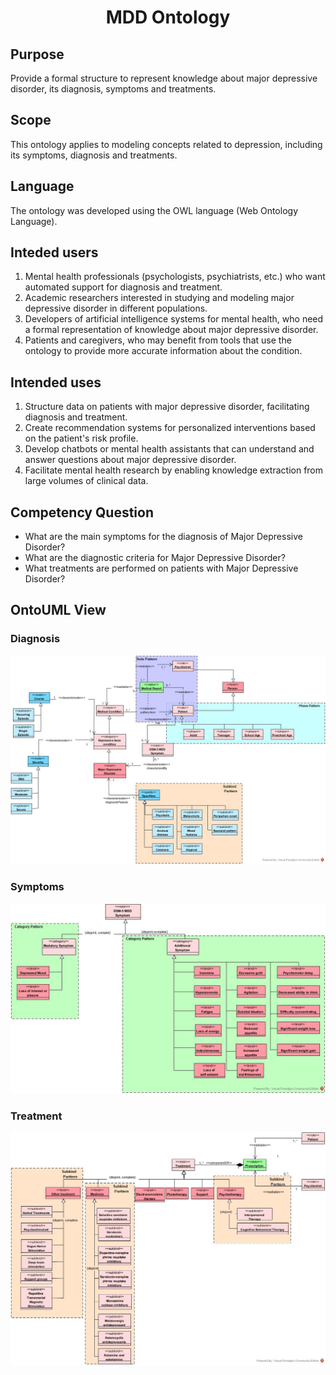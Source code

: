 <h1 align="center">MDD Ontology</h1>

## Purpose
Provide a formal structure to represent knowledge about major depressive disorder, its diagnosis, symptoms and treatments.

## Scope
This ontology applies to modeling concepts related to depression, including its symptoms, diagnosis and treatments.

## Language
The ontology was developed using the OWL language (Web Ontology Language).

## Inteded users

1. Mental health professionals (psychologists, psychiatrists, etc.) who want automated support for diagnosis and treatment.
2. Academic researchers interested in studying and modeling major depressive disorder in different populations.
3. Developers of artificial intelligence systems for mental health, who need a formal representation of knowledge about major depressive disorder.
4. Patients and caregivers, who may benefit from tools that use the ontology to provide more accurate information about the condition.

## Intended uses

1. Structure data on patients with major depressive disorder, facilitating diagnosis and treatment.
2. Create recommendation systems for personalized interventions based on the patient's risk profile.
3. Develop chatbots or mental health assistants that can understand and answer questions about major depressive disorder.
4. Facilitate mental health research by enabling knowledge extraction from large volumes of clinical data.

## Competency Question

- What are the main symptoms for the diagnosis of Major Depressive Disorder?
- What are the diagnostic criteria for Major Depressive Disorder?
- What treatments are performed on patients with Major Depressive Disorder? 

## OntoUML View

### Diagnosis

<img  src='./images/Diagnostic.jpg'/>

### Symptoms

<img  src='./images/Symptoms.jpg'/>

### Treatment

<img  src='./images/Treatment.jpg'/>
